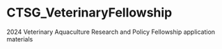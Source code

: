 # CTSG_VeterinaryFellowship
2024 Veterinary Aquaculture Research and Policy Fellowship application materials 
